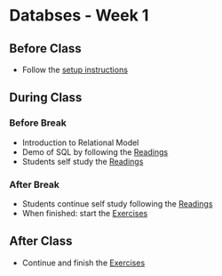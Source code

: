 # Databses - Week 1

## Before Class

- Follow the [setup instructions](../setup/README.md)

## During Class

### Before Break

- Introduction to Relational Model
- Demo of SQL by following the [Readings](../week1/README.md)
- Students self study the [Readings](../week1/README.md)

### After Break

- Students continue self study following the [Readings](../week1/README.md)
- When finished: start the [Exercises](../week1/EXERCISES.md)

## After Class

- Continue and finish the [Exercises](../week1/EXERCISES.md)
